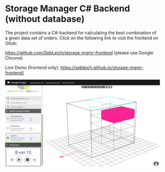 # Storage Manager C# Backend (without database)

The project contains a C#-backend for calculating the best combination of a given data set of orders. Click on the following link to visit the frontend on Gitub:

https://github.com/SebLeich/storage-mgmr-frontend (please use Google Chrome)

Live Demo (frontend only): https://sebleich.github.io/storage-mgmr-frontend/

![Preview of a solution calculated by the backend](preview.png)
